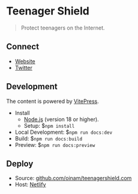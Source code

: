 # Teenager Shield

> Protect teenagers on the Internet.

## Connect

- [Website](https://teenagershield.com/)
- [Twitter]()

## Development

The content is powered by [VitePress](https://vitepress.dev).

- Install
	- [Node.js](https://nodejs.org/) (version 18 or higher).
	- Setup: $`npm install`
- Local Development: $`npm run docs:dev`
- Build: $`npm run docs:build`
- Preview: $`npm run docs:preview`

## Deploy

- Source: [github.com/oinam/teenagershield.com](https://github.com/oinam/teenagershield.com)
- Host: [Netlify](https://www.netlify.com)